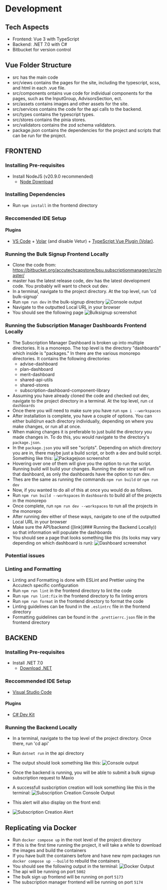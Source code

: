 # Development

## Tech Aspects

- Frontend: Vue 3 with TypeScript
- Backend: .NET 7.0 with C#
- Bitbucket for version control

## Vue Folder Structure

- src has the main code
- src/views contains the pages for the site, including the typescript, scss, and html in each .vue file.
- src/components ontains vue code for individual components for the pages, such as the InputGroup, AdvisorsSection, ect.
- src/assets contains images and other assets for the site.
- src/services contains the code for the api calls to the backend.
- src/types contains the typescript types.
- src/stores contains the pinia stores.
- src/validators contains the zod schema validators.
- package.json contains the dependencies for the project and scripts that can be run for the project.

## FRONTEND

### Installing Pre-requisites

- Install NodeJS (v20.9.0 recommended)
  - [Node Download](https://nodejs.org/en)

### Installing Dependencies

- Run `npm install` in the frontend directory

### Reccomended IDE Setup

#### Plugins

- [VS Code](https://code.visualstudio.com/) + [Volar](https://marketplace.visualstudio.com/items?itemName=Vue.volar) (and disable Vetur) + [TypeScript Vue Plugin (Volar)](https://marketplace.visualstudio.com/items?itemName=Vue.vscode-typescript-vue-plugin).

### Running the Bulk Signup Frontend Locally

- Clone the code from: https://bitbucket.org/accutechcapstone/bsu.subscriptionmanager/src/master/
- master has the latest release code, dev has the latest development code. You probably will want to check out dev.
- In a terminal, navigate to the project directory. At the top level, run 'cd bulk-signup'
- Run `npm run dev` in the bulk-signup directory
  ![Console output](./images/console-output.png)
- Navigate to the outputted Local URL in your browser
- You should see the following page
  ![Bulksignup screenshot](./images/default-bulk-signup-frontend.png)

### Running the Subscription Manager Dashboards Frontend Locally

- The Subscription Manager Dashboard is broken up into multiple directories. It is a monorepo. The top level is the directory "dashboards" which inside is "packages." In there are the various monorepo directories. It contains the following directories:
  - advise-dashboard
  - plan-dashboard
  - merit-dashboard
  - shared-api-utils
  - shared-stores
  - subscription-dashboard-component-library
- Assuming you have already cloned the code and checked out dev, navigate to the project directory in a terminal. At the top level, run `cd dashboards`
- Once there you will need to make sure you have run `npm i --workspaces`
- After installation is complete, you have a couple of options. You can either build/run each directory individually, depending on where you make changes, or run all at once.
- When making changes it is preferable to just build the directory you made changes in. To do this, you would navigate to the directory's `package.json`.
- In the `package.json` you will see "scripts". Depending on which directory you are in, there maybe just a build script, or both a dev and build script. Something like this:
  ![Packagejson screenshot](./images/package-json.png)
- Hovering over one of them will give you the option to run the script. Running build will build your changes. Running the dev script will run that dashboard, as only the dashboards have the option to run dev.
- Thes are the same as running the commands `npm run build` or `npm run dev`
  &nbsp;
- Now, if you wanted to do all of this at once you would do as follows.
- Run `npm run build --workspaces` in `dashboards` to build all of the projects in the monorepo
- Once complete, run `npm run dev --workspaces` to run all the projects in the monorepo
  &nbsp;
- After running dev either of these ways, navigate to one of the outputted Local URL in your browser
- Make sure the API/backend ([link](### Running the Backend Locally)) so that information will populate the dashboards
- You should see a page that looks something like this (its looks may vary depending on which dashboard is run):
  ![Dashboard screenshot](./images/subscription-manager-dashboard-frontend.png)

### Potential issues

### Linting and Formatting

- Linting and Formatting is done with ESLint and Prettier using the Accutech specific configuration
- Run `npm run lint` in the frontend directory to lint the code
- Run `npm run lint:fix` in the frontend directory to fix linting errors
- Run `npm run format` in the frontend directory to format the code
- Linting guidelines can be found in the `.eslintrc` file in the frontend directory
- Formatting guidelines can be found in the `.prettierrc.json` file in the frontend directory

## BACKEND

### Installing Pre-requisites

- Install .NET 7.0
  - [Download .NET](https://dotnet.microsoft.com/en-us/download)

### Reccommended IDE Setup

- [Visual Studio Code](https://code.visualstudio.com/)

#### Plugins

- [C# Dev Kit](https://marketplace.visualstudio.com/items?itemName=ms-dotnettools.csdevkit)

### Running the Backend Locally

- In a terminal, navigate to the top level of the project directory. Once there, run 'cd api'
- Run `dotnet run` in the api directory
- The output should look something like this:
  ![Console output](./images/run-backend-successfully-output.png)

- Once the backend is running, you will be able to submit a bulk signup subscription request to Maxio
- A successfull susbcription creation will look something like this in the terminal:
  ![Subscription Creation Console Output](./images/subscription-creation-output.png)
- This alert will also display on the front end:
- ![Subscription Creation Alert](./images/advisors-added-alert.png)

## Replicating via Docker

- Run `docker compose up` in the root level of the project directory
- If this is the first time running the project, it will take a while to download the images and build the containers
- If you have built the containers before and have new npm packages run `docker compose up --build` to rebuild the containers
- You should see the following output in the terminal:
  ![Docker Output](./images/docker-output.png)
- The api will be running on port `5002`
- The bulk sign up frontend will be running on port `5173`
- The subscription manager frontend will be running on port `5174`
